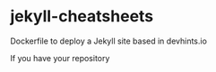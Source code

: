 # jekyll-cheatsheets

Dockerfile to deploy a Jekyll site based in devhints.io

If you have your repository 

